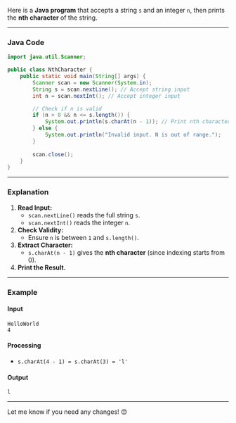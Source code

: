 Here is a **Java program** that accepts a string `s` and an integer `n`, then prints the **nth character** of the string.  

---

### **Java Code**
```java
import java.util.Scanner;

public class NthCharacter {
    public static void main(String[] args) {
        Scanner scan = new Scanner(System.in);
        String s = scan.nextLine(); // Accept string input
        int n = scan.nextInt(); // Accept integer input

        // Check if n is valid
        if (n > 0 && n <= s.length()) {
            System.out.println(s.charAt(n - 1)); // Print nth character (1-based index)
        } else {
            System.out.println("Invalid input. N is out of range.");
        }
        
        scan.close();
    }
}
```

---

### **Explanation**
1. **Read Input:**  
   - `scan.nextLine()` reads the full string `s`.
   - `scan.nextInt()` reads the integer `n`.
2. **Check Validity:**  
   - Ensure `n` is between `1` and `s.length()`.  
3. **Extract Character:**  
   - `s.charAt(n - 1)` gives the **nth character** (since indexing starts from 0).  
4. **Print the Result.**

---

### **Example**
#### **Input**
```
HelloWorld
4
```
#### **Processing**
- `s.charAt(4 - 1) = s.charAt(3) = 'l'`
#### **Output**
```
l
```

---

Let me know if you need any changes! 😊
